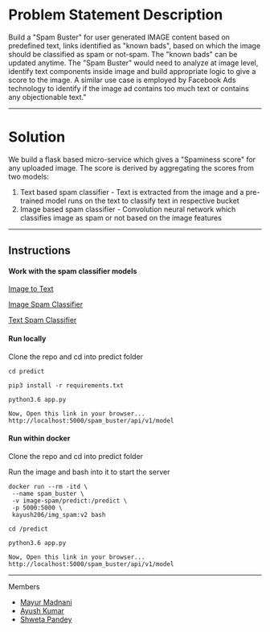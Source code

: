 # Problem Statement Description

Build a "Spam Buster" for user generated IMAGE content based on predefined text, links
identified as "known bads", based on which the image should be classified as spam or
not-spam. The "known bads" can be updated anytime.
The "Spam Buster" would need to analyze at image level, identify text components inside image
and build appropriate logic to give a score to the image.
A similar use case is employed by Facebook Ads technology to identify if the image ad contains
too much text or contains any objectionable text."


---

# Solution

We build a flask based micro-service which gives a "Spaminess score" for any uploaded image. The score is derived by aggregating the scores from two models: 
1. Text based spam classifier - Text is extracted from the image and a pre-trained model runs on the text to classify text in respective bucket
2. Image based spam classifier - Convolution neural network which classifies image as spam or not based on the image features

---
## Instructions

#### Work with the spam classifier models

[Image to Text](Image%20to%20Text.ipynb)

[Image Spam Classifier](Image%20Spam%20Classifier.ipynb)

[Text Spam Classifier](Text%20Spam%20Classifier.ipynb)

#### Run locally

Clone the repo and cd into predict folder

```
cd predict

pip3 install -r requirements.txt

python3.6 app.py 

Now, Open this link in your browser...  
http://localhost:5000/spam_buster/api/v1/model

```

#### Run within docker

Clone the repo and cd into predict folder

Run the image and bash into it to start the server

```
docker run --rm -itd \
 --name spam_buster \
 -v image-spam/predict:/predict \
 -p 5000:5000 \
 kayush206/img_spam:v2 bash

cd /predict

python3.6 app.py

Now, Open this link in your browser...  
http://localhost:5000/spam_buster/api/v1/model
```

---

Members

* [Mayur Madnani](https://github.com/mayurmadnani)
* [Ayush Kumar](https://github.com/AK-ayush)
* [Shweta Pandey](https://github.com/bomila) 
